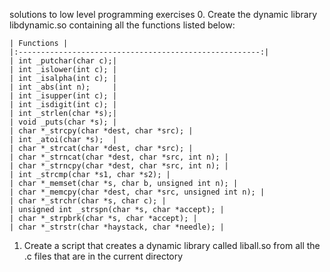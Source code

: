 solutions to low level programming exercises
0. Create the dynamic library libdynamic.so containing all the functions listed below:

	| Functions |
	|:------------------------------------------------------:|
	| int _putchar(char c);|
	| int _islower(int c); |
	| int _isalpha(int c); |
	| int _abs(int n);     |
	| int _isupper(int c); |
	| int _isdigit(int c); |
	| int _strlen(char *s);|
	| void _puts(char *s); |
	| char *_strcpy(char *dest, char *src); |
	| int _atoi(char *s);  |
	| char *_strcat(char *dest, char *src); |
	| char *_strncat(char *dest, char *src, int n); |
	| char *_strncpy(char *dest, char *src, int n); |
	| int _strcmp(char *s1, char *s2); |
	| char *_memset(char *s, char b, unsigned int n); |
	| char *_memcpy(char *dest, char *src, unsigned int n); |
	| char *_strchr(char *s, char c); |
	| unsigned int _strspn(char *s, char *accept); |
	| char *_strpbrk(char *s, char *accept); |
	| char *_strstr(char *haystack, char *needle); |

1. Create a script that creates a dynamic library called liball.so from all the .c files that are in the current directory
